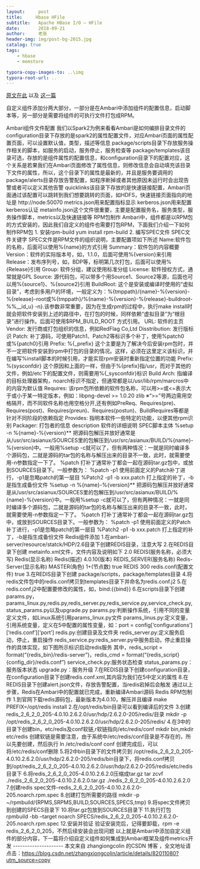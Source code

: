 ```yaml
---
layout:     post
title:     Hbase HFile
subtitle:   Apache HBase I/O – HFile
date:       2018-09-21
author:     老张
header-img: img/post-bg-2015.jpg
catalog: true
tags:
    - hbase
    - memstore

typora-copy-images-to: ..\img
typora-root-url: ..
---
```


[原文在此](https://blog.csdn.net/zhangxiongcolin/article/details/82011080) 以及 [这一篇](https://blog.csdn.net/zhangxiongcolin/article/details/82011100)



自定义组件添加分两大部分，一部分是在Ambari中添加组件的配置信息，启动脚本等，另一部分是需要将组件的可执行文件打包成RPM。



Ambari组件文件配置 我们以Spark2为例来看看Ambari是如何编排目录文件的 configuration目录下存放的是spark2的属性配置文件，对应Ambari页面的属性配置页面，可以设置默认值，类型，描述等信息 package/scripts目录下存放服务操作相关的脚本，如服务的启动，服务停止，服务检查等 package/templates该目录可选，存放的是组件属性的配置信息，和configuration目录下的配置对应，这个关系是若果我们在Ambari页面修改了属性信息，则修改信息会自动填充该目录下文件的属性，所以，这个目录下的属性是最新的，并且是服务要调用的 package/alerts目录存放告警配置，如程序断掉或者其他原因未运行时会出现告警或者可以定义其他告警 quicklinks该目录下存放的是快速链接配置，Ambari页面通过该配置可以跳转到我们想要跳转的页面，如HDFS，快速链接页面指向的地址是 http://node:50070 metrics.json用来配置指标显示 kerberos.json用来配置kerberos认证 metainfo.json这个文件很重要，主要是配置服务名，服务类型，服务操作脚本，metrics以及快速链接等 RPM包制作 Ambari中，组件都是以RPM包的方式安装的，因此我们自定义的组件也需要打包RPM，下面我们介绍一下如何制作RPM包 1. 安装rpm-build yum install rpm-build 2. 编写SPEC文件 SPEC文件关键字 SPEC文件是RPM文件的组织说明，主要配置项如下所述 Name:软件包的名称，后面可以使用%{name}的方式引用 Summary：软件包的内容概要 Version：软件的实际版本号，如，1.1.0，后面可使用%{version}来引用 Release：发布序列号，如，BDP等，标明第几次打包，后面可以使用%{Release}引用 Group: 软件分组，建议使用标准分组 License: 软件授权方式，通常就是GPL Source: 源代码包，可以带多个用Source1、Source2等源，后面也可以用%{source1}、%{source2}引用 BuildRoot: 这个是安装或编译时使用的“虚拟目录”，考虑到多用户的环境，一般定义为：%{tmppath}/{name}-%{version}-%{release}-root或%{tmppath}/%{name}-%{version}-%{release}-buildroot-%%__id_u} -n}.该参数非常重要，因为在生成rpm的过程中，执行make install时就会把软件安装到上述的路径中，在打包的时候，同样依赖“虚拟目录”为“根目录”进行操作。后面可使用$RPM_BUILD_ROOT 方式引用。 URL: 软件的主页 Vendor: 发行商或打包组织的信息，例如RedFlag Co,Ltd Disstribution: 发行版标识 Patch: 补丁源码，可使用Patch1、Patch2等标识多个补丁，使用%patch0或%{patch0}引用 Prefix: %{_prefix} 这个主要是为了解决今后安装rpm包时，并不一定把软件安装到rpm中打包的目录的情况。这样，必须在这里定义该标识，并在编写%install脚本的时候引用，才能实现rpm安装时重新指定位置的功能 Prefix: %{sysconfdir} 这个原因和上面的一样，但由于%{prefix}指/usr，而对于其他的文件，例如/etc下的配置文件，则需要用%{_sysconfdir}标识 Build Arch: 指编译的目标处理器架构，noarch标识不指定，但通常都是以/usr/lib/rpm/marcros中的内容为默认值 Requires: 该rpm包所依赖的软件包名称，可以用>=或<=表示大于或小于某一特定版本，例如：libpng-devel >= 1.0.20 zlib ※“>=”号两边需用空格隔开，而不同软件名称也用空格分开,还有例如PreReq、Requires(pre)、Requires(post)、Requires(preun)、Requires(postun)、BuildRequires等都是针对不同阶段的依赖指定 Provides: 指明本软件一些特定的功能，以便其他rpm识别 Packager: 打包者的信息 description 软件的详细说明 SPEC脚本主体 %setup -n %{name}-%{version}** 把源码包解压并放好通常是从/usr/src/asianux/SOURCES里的包解压到/usr/src/asianux/BUILD/%{name}-%{version}中。一般用%setup -c就可以了，但有两种情况：一就是同时编译多个源码包，二就是源码的tar包的名称与解压出来的目录不一致，此时，就需要使用-n参数指定一下了。 %patch 打补丁通常补丁都会一起在源码tar.gz包中，或放到SOURCES目录下。一般参数为： %patch -p1 使用前面定义的Patch补丁进行，-p1是忽略patch的第一层目 %Patch2 -p1 -b xxx.patch 打上指定的补丁，-b是指生成备份文件 %setup -n %{name}-%{version}** 把源码包解压并放好通常是从/usr/src/asianux/SOURCES里的包解压到/usr/src/asianux/BUILD/%{name}-%{version}中。一般用%setup -c就可以了，但有两种情况：一就是同时编译多个源码包，二就是源码的tar包的名称与解压出来的目录不一致，此时，就需要使用-n参数指定一下了。 %patch 打补丁通常补丁都会一起在源码tar.gz包中，或放到SOURCES目录下。一般参数为： %patch -p1 使用前面定义的Patch补丁进行，-p1是忽略patch的第一层目 %Patch2 -p1 -b xxx.patch 打上指定的补丁，-b是指生成备份文件 Redis组件添加 1.在ambari-server/resource/statck/HDP/2.6目录下创建REDIS目录，注意大写 2.在REDIS目录下创建 metainfo.xml文件，文件内容及说明如下 2.0 REDIS(服务名称，必须大写) Redis(显示名称) Redis(描述) 4.0.10(版本) REDIS_SERVER(服务名称) Redis-Server(显示名称) MASTER(角色) 1+(节点数) true REDIS 300 redis.conf(配置文件) true 3.在REDIS目录下创建 package/scripts，package/templates目录 4.将redis文件包中的redis.conf拷贝到templates目录下并命名为redis.conf.j2 5.在redis.conf.j2中配置要修改的属性，如，bind:{{bind}} 6.在scripts目录下创建params.py，params_linux.py,redis.py,redis_server.py,redis_service.py,service_check.py,status_params.py以及upgrade.py params.py:判断操作系统，引用不同的变量定义文件，如Linux系统引用params_linux.py文件 params_linus.py:定义变量，引用系统变量，定义在5中配置的属性变量，如：port = config[‘configurations’][‘redis.conf’][‘port’] redis.py:创建目录及文件夹 redis_server.py:定义服务启动，停止，重启操作 redis_service.py:redis_server.py中服务启动，停止重启操作的具体实现，如下图所示标识启动redis服务 其中，redis_script = format(“{redis_bin}/redis-server”)，redis_cmd = format(“{redis_script} {config_dir}/redis.conf”) service_check.py:服务状态检查 status_params.py：服务版本状态 upgrade.py：服务升级 7.在REDIS目录下创建configuration目录，在configuration目录下创建redis.conf.xml,其内容为我们在5中定义的属性 8.在REDIS目录下创建alert.json文件，存放告警配置，当redis宕掉后会触发 通过以上步骤，Redis在Ambari中的配置就已完成，重新编译Ambari源码 Redis RPM包制作 1.到官网下载redis源码包，最新版本为4.0.10，解压并且编译 make PREFIX=/opt/redis install 2.在/opt/redis/bin目录可以看到编译后的文件 3.创建 redis_2_6_2_0_205-4.0.10.2.6.2.0/usr/hdp/2.6.2.0-205/redis/目录 mkdir -p /opt/redis_2_6_2_0_205-4.0.10.2.6.2.0/usr/hdp/2.6.2.0-205/redis/ 4.在3中的目录下创建bin，etc/redis及conf软链,r软链指向/etc/redis/conf mkdir bin,mkdir etc/redis 创建软链是需要注意，由于系统中/etc/redis/conf目录是不存在的，所以先要创建，然后执行 ln /etc/redis/conf conf 创建完成后，可以将/etc/redis/conf删除 5.将2中bin目录下的文件拷贝到 /opt/redis_2_6_2_0_205-4.0.10.2.6.2.0/usr/hdp/2.6.2.0-205/redis/bin目录下，将redis.conf拷贝到/opt/redis_2_6_2_0_205-4.0.10.2.6.2.0/usr/hdp/2.6.2.0-205/redis/etc/redis 目录下 6.将redis_2_6_2_0_205-4.0.10.2.6.2.0压缩成tar.gz tar zcvf ./redis_2_6_2_0_205-4.0.10.2.6.2.0.tar.gz ./redis_2_6_2_0_205-4.0.10.2.6.2.0 7.创建redis spec文件–redis_2_6_2_0_205-4.0.10.2.6.2.0-205.noarch.rpm.spec 8.创建打包所需要的路径 mkdir -p ~/rpmbuild/{RPMS,SRPMS,BUILD,SOURCES,SPECS,tmp} 9.将spec文件拷贝到创建的SPECS目录下 10.将tar.gz包放到SOURCES目录下 11.执行打包 rpmbuild -bb –target noarch SPECS/redis_2_6_2_0_205-4.0.10.2.6.2.0-205.noarch.rpm.spec 12.安装并验证 验证安装完后，记得要卸载，rpm -e redis_2_6_2_0_205，不然后续安装会出现问题 以上就是Ambari中添加自定义组件的部分内容，下一篇将介绍自定义组件如何集成到Ambari框架及组件metrics开发 --------------------- 本文来自 zhangiongcolin 的CSDN 博客 ，全文地址请点击：https://blog.csdn.net/zhangxiongcolin/article/details/82011080?utm_source=copy 



